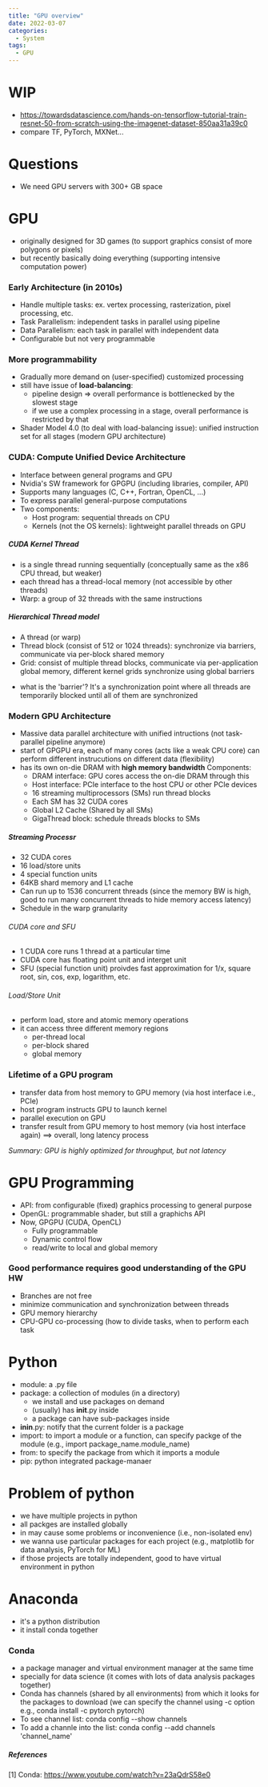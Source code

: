 ```yaml
---
title: "GPU overview"
date: 2022-03-07
categories:
  - System
tags:
  - GPU
---
```


# WIP
- https://towardsdatascience.com/hands-on-tensorflow-tutorial-train-resnet-50-from-scratch-using-the-imagenet-dataset-850aa31a39c0
- compare TF, PyTorch, MXNet...

# Questions
- We need GPU servers with 300+ GB space


# GPU
- originally designed for 3D games (to support graphics consist of more polygons or pixels)
- but recently basically doing everything (supporting intensive computation power)

### Early Architecture (in 2010s)
- Handle multiple tasks: ex. vertex processing, rasterization, pixel processing, etc.
- Task Parallelism: independent tasks in parallel using pipeline
- Data Parallelism: each task in parallel with independent data 
- Configurable but not very programmable

### More programmability
- Gradually more demand on (user-specified) customized processing
- still have issue of **load-balancing**:
  * pipeline design => overall performance is bottlenecked by the slowest stage
  * if we use a complex processing in a stage, overall performance is restricted by that
- Shader Model 4.0 (to deal with load-balancing issue): unified instruction set for all stages (modern GPU architecture)
  
  
### CUDA: Compute Unified Device Architecture
- Interface between general programs and GPU
- Nvidia's SW framework for GPGPU (including libraries, compiler, API)
- Supports many languages (C, C++, Fortran, OpenCL, ...)
- To express parallel general-purpose computations
- Two components:
  * Host program: sequential threads on CPU
  * Kernels (not the OS kernels): lightweight parallel threads on GPU

##### CUDA Kernel Thread
- is a single thread running sequentially (conceptually same as the x86 CPU thread, but weaker)
- each thread has a thread-local memory (not accessible by other threads)
- Warp: a group of 32 threads with the same instructions

##### Hierarchical Thread model
- A thread (or warp)
- Thread block (consist of 512 or 1024 threads): synchronize via barriers, communicate via per-block shared memory
- Grid: consist of multiple thread blocks, communicate via per-application global memory, different kernel grids synchronize using global barriers
* what is the 'barrier'? It's a synchronization point where all threads are temporarily blocked until all of them are synchronized



### Modern GPU Architecture
- Massive data parallel architecture with unified intructions (not task-parallel pipeline anymore)
- start of GPGPU era, each of many cores (acts like a weak CPU core) can perform different instrucutions on different data (flexibility)
- has its own on-die DRAM with **high memory bandwidth**
Components:
  - DRAM interface: GPU cores access the on-die DRAM through this
  - Host interface: PCIe interface to the host CPU or other PCIe devices  
  - 16 streaming multiprocessors (SMs) run thread blocks
  - Each SM has 32 CUDA cores
  - Global L2 Cache (Shared by all SMs)
  - GigaThread block: schedule threads blocks to SMs

##### Streaming Processr
- 32 CUDA cores
- 16 load/store units
- 4 special function units
- 64KB shard memory and L1 cache
- Can run up to 1536 concurrent threads (since the memory BW is high, good to run many concurrent threads to hide memory access latency)
- Schedule in the warp granularity 

###### CUDA core and SFU
- 1 CUDA core runs 1 thread at a particular time
- CUDA core has floating point unit and interget unit
- SFU (special function unit) proivdes fast approximation for 1/x, square root, sin, cos, exp, logarithm, etc.
###### Load/Store Unit
- perform load, store and atomic memory operations
- it can access three different memory regions
  * per-thread local
  * per-block shared
  * global memory

### Lifetime of a GPU program
- transfer data from host memory to GPU memory (via host interface i.e., PCIe)
- host program instructs GPU to launch kernel 
- parallel execution on GPU
- transfer result from GPU memory to host memory (via host interface again)
==> overall, long latency process

*Summary: GPU is highly optimized for throughput, but not latency*

# GPU Programming
- API: from configurable (fixed) graphics processing to general purpose
- OpenGL: programmable shader, but still a graphichs API
- Now, GPGPU (CUDA, OpenCL)
  * Fully programmable
  * Dynamic control flow
  * read/write to local and global memory


### Good performance requires good understanding of the GPU HW
- Branches are not free
- minimize communication and synchronization between threads
- GPU memory hierarchy
- CPU-GPU co-processing (how to divide tasks, when to perform each task


# Python
- module: a .py file
- package: a collection of modules (in a directory)
  * we install and use packages on demand 
  * (usually) has __init__.py inside
  * a package can have sub-packages inside
- __inin__.py: notify that the current folder is a package
- import: to import a module or a function, can specify packge of the module (e.g., import package_name.module_name)
- from: to specify the package from which it imports a module
- pip: python integrated package-manaer


# Problem of python
- we have multiple projects in python
- all packges are installed globally 
- in may cause some problems or inconvenience (i.e., non-isolated env)
- we wanna use particular packages for each project (e.g., matplotlib for data analysis, PyTorch for ML)
- if those projects are totally independent, good to have virtual environment in python

# Anaconda
- it's a python distribution
- it install conda together 

### Conda
- a package manager and virtual environment manager at the same time
- specially for data science (it comes with lots of data analysis packages together)
- Conda has channels (shared by all environments) from which it looks for the packages to download (we can specify the channel using -c option e.g., conda install -c pytorch pytorch)
- To see channel list: conda config --show channels
- To add a channle into the list: conda config --add channels 'channel_name'


##### References
\[1\] Conda: https://www.youtube.com/watch?v=23aQdrS58e0 
